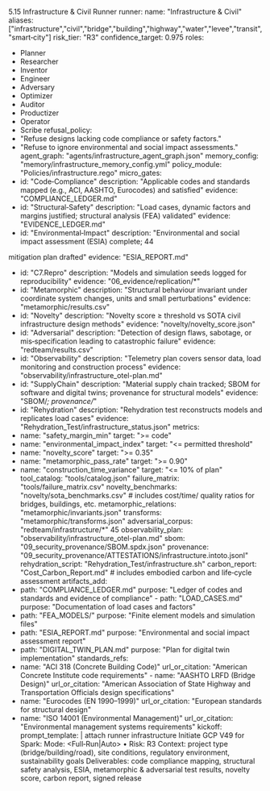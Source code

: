 5.15 Infrastructure & Civil Runner 
runner: 
name: "Infrastructure & Civil" 
aliases: 
["infrastructure","civil","bridge","building","highway","water","levee","transit","smart‑city"] risk_tier: "R3" 
confidence_target: 0.975 
roles: 
- Planner 
- Researcher 
- Inventor 
- Engineer 
- Adversary 
- Optimizer 
- Auditor 
- Productizer 
- Operator 
- Scribe 
refusal_policy: 
- "Refuse designs lacking code compliance or safety factors." 
- "Refuse to ignore environmental and social impact assessments." 
agent_graph: "agents/infrastructure_agent_graph.json" 
memory_config: "memory/infrastructure_memory_config.yml" 
policy_module: "Policies/infrastructure.rego" 
micro_gates: 
- id: "Code‑Compliance" 
description: "Applicable codes and standards mapped (e.g., ACI, AASHTO, 
Eurocodes) and satisfied" 
evidence: "COMPLIANCE_LEDGER.md" 
- id: "Structural‑Safety" 
description: "Load cases, dynamic factors and margins justified; 
structural analysis (FEA) validated" 
evidence: "EVIDENCE_LEDGER.md" 
- id: "Environmental‑Impact" 
description: "Environmental and social impact assessment (ESIA) complete; 44

mitigation plan drafted" 
evidence: "ESIA_REPORT.md" 
- id: "C7.Repro" 
description: "Models and simulation seeds logged for reproducibility" evidence: "06_evidence/replication/*" 
- id: "Metamorphic" 
description: "Structural behaviour invariant under coordinate system changes, units and small perturbations" 
evidence: "metamorphic/results.csv" 
- id: "Novelty" 
description: "Novelty score ≥ threshold vs SOTA civil infrastructure design methods" 
evidence: "novelty/novelty_score.json" 
- id: "Adversarial" 
description: "Detection of design flaws, sabotage, or mis‑specification leading to catastrophic failure" 
evidence: "redteam/results.csv" 
- id: "Observability" 
description: "Telemetry plan covers sensor data, load monitoring and construction process" 
evidence: "observability/infrastructure_otel-plan.md" 
- id: "SupplyChain" 
description: "Material supply chain tracked; SBOM for software and digital twins; provenance for structural models" 
evidence: "SBOM/*; provenance/*" 
- id: "Rehydration" 
description: "Rehydration test reconstructs models and replicates load cases" 
evidence: "Rehydration_Test/infrastructure_status.json" 
metrics: 
- name: "safety_margin_min" 
target: ">= code" 
- name: "environmental_impact_index" 
target: "<= permitted threshold" 
- name: "novelty_score" 
target: ">= 0.35" 
- name: "metamorphic_pass_rate" 
target: ">= 0.90" 
- name: "construction_time_variance" 
target: "<= 10% of plan" 
tool_catalog: "tools/catalog.json" 
failure_matrix: "tools/failure_matrix.csv" 
novelty_benchmarks: "novelty/sota_benchmarks.csv" # includes cost/time/ quality ratios for bridges, buildings, etc. 
metamorphic_relations: "metamorphic/invariants.json" 
transforms: "metamorphic/transforms.json" 
adversarial_corpus: "redteam/infrastructure/*" 
45
observability_plan: "observability/infrastructure_otel-plan.md" sbom: "09_security_provenance/SBOM.spdx.json" 
provenance: "09_security_provenance/ATTESTATIONS/infrastructure.intoto.jsonl" rehydration_script: "Rehydration_Test/infrastructure.sh" 
carbon_report: "Cost_Carbon_Report.md" # includes embodied carbon and  life‑cycle assessment 
artifacts_add: 
- path: "COMPLIANCE_LEDGER.md" 
purpose: "Ledger of codes and standards and evidence of compliance" - path: "LOAD_CASES.md" 
purpose: "Documentation of load cases and factors" 
- path: "FEA_MODELS/" 
purpose: "Finite element models and simulation files" 
- path: "ESIA_REPORT.md" 
purpose: "Environmental and social impact assessment report" 
- path: "DIGITAL_TWIN_PLAN.md" 
purpose: "Plan for digital twin implementation" 
standards_refs: 
- name: "ACI 318 (Concrete Building Code)" 
url_or_citation: "American Concrete Institute code requirements" - name: "AASHTO LRFD (Bridge Design)" 
url_or_citation: "American Association of State Highway and 
Transportation Officials design specifications" 
- name: "Eurocodes (EN 1990–1999)" 
url_or_citation: "European standards for structural design" 
- name: "ISO 14001 (Environmental Management)" 
url_or_citation: "Environmental management systems requirements" kickoff: 
prompt_template: | 
attach runner infrastructure 
Initiate GCP V49 for Spark: <civil infrastructure> 
Mode: <Full‑Run|Auto> • Risk: R3 
Context: project type (bridge/building/road), site conditions, regulatory  environment, sustainability goals 
Deliverables: code compliance mapping, structural safety analysis, ESIA,  metamorphic & adversarial test results, novelty score, carbon report, signed  release 
